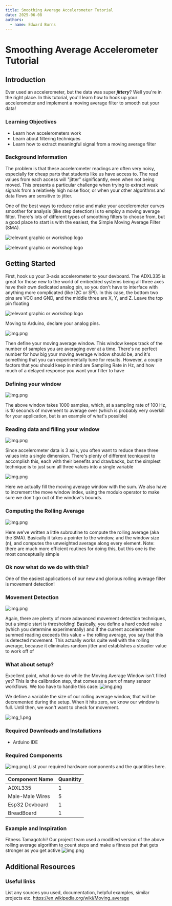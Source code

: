 ```yaml
---
title: Smoothing Average Accelerometer Tutorial
date: 2025-06-08
authors:
  - name: Edward Burns
---
```


# Smoothing Average Accelerometer Tutorial

## Introduction

Ever used an accelerometer, but the data was super **_jittery_**? Well you're in the right place.
In this tutorial, you'll learn how to hook up your accelerometer and implement a moving average filter to smooth out your data!
### Learning Objectives

- Learn how accelerometers work
- Learn about filtering techniques
- Learn how to extract meaningful signal from a moving average filter


### Background Information

The problem is that these accelerometer readings are often very noisy, especially for cheap parts that students like us have access to. The read values from each access will "jitter" significantly, even when not being moved. This presents a particular challenge when trying to extract weak signals from a relatively high noise floor, or when your other algorithms and data flows are sensitive to jitter. 

One of the best ways to reduce noise and make your accelerometer curves smoother for analysis (like step detection) is to employ a moving average filter. There's lots of different types of smoothing filters to choose from, but a good place to start is with the easiest, the Simple Moving Average Filter (SMA).

![relevant graphic or workshop logo](EdwardBurnsPhotos/sma.png)

![relevant graphic or workshop logo](EdwardBurnsPhotos/moving_average_fitler.svg)

## Getting Started

First, hook up your 3-axis accelerometer to your devboard. The ADXL335 is great for those new to the world of embedded systems being all three axes have their own dedicated analog pin, so you don't have to interface with anything more complicated (like I2C or SPI). In this case, the bottom two pins are VCC and GND, and the middle three are X, Y, and Z. Leave the top pin floating

![relevant graphic or workshop logo](EdwardBurnsPhotos/wired.jpg)

Moving to Arduino, declare your analog pins.

![img.png](EdwardBurnsPhotos/img.png)

Then define your moving average window. This window keeps track of the number of samples you are averaging over at a time. There's no perfect number for how big your moving average window should be, and it's something that you can experimentally tune for results. However, a couple factors that you should keep in mind are Sampling Rate in Hz, and how much of a delayed response you want your filter to have

### Defining your window
![img.png](EdwardBurnsPhotos/winow.png)

The above window takes 1000 samples, which, at a sampling rate of 100 Hz, is 10 seconds of movement to average over (which is probably very overkill for your application, but is an example of what's possible)

### Reading data and filling your window

![img.png](EdwardBurnsPhotos/readData.png)

Since accelerometer data is 3 axis, you often want to reduce these three values into a single dimension. There's plenty of different tecniquest to accomplish this, each with their benefits and drawbacks, but the simplest technique is to just sum all three values into a single variable

![img.png](EdwardBurnsPhotos/fill.png)

Here we actually fill the moving average window with the sum. We also have to increment the move window index, using the modulo operator to make sure we don't go out of the window's bounds.

### Computing the Rolling Average 
![img.png](EdwardBurnsPhotos/subroutine.png)

Here we've written a little subroutine to compute the rolling average (aka the SMA). Basically it takes a pointer to the window, and the window size (n), and computes the unweighted average along every element. Note: there are much more efficient routines for doing this, but this one is the most conceptually simple

### Ok now what do we do with this?
One of the easiest applications of our new and glorious rolling average filter is movement detection!

### Movement Detection
![img.png](EdwardBurnsPhotos/movement.png)

Again, there are plenty of more adavanced movement detection techniques, but a simple start is thresholding! Basically, you define a hard coded value (which you determine experimentally) and if the current accelerometer summed reading exceeds this value + the rolling average, you say that this is detected movement. This actually works quite well with the rolling average, because it eliminates random jitter and establishes a steadier value to work off of

### What about setup?
Excellent point, what do we do while the Moving Average Window isn't filled yet? This is the calibration step, that comes as a part of many sensor workflows. We too have to handle this case:
![img.png](EdwardBurnsPhotos/setup.png) 

We define a variable the size of our rolling average window, that will be decremented during the setup. When it hits zero, we know our window is full.
Until then, we won't want to check for movement.

![img_1.png](EdwardBurnsPhotos/check_setup)



### Required Downloads and Installations
- Arduino IDE

### Required Components

![img.png](EdwardBurnsPhotos/components.png)
List your required hardware components and the quantities here.

| Component Name  | Quanitity |
|-----------------|-----------|
| ADXL335         | 1         |
| Male-Male Wires | 5         |
| Esp32 Devboard  | 1         |
| BreadBoard      | 1         |



### Example and Inspiration

Fitness Tamagotchi! Our project team used a modified version of the above rolling average algorithm to count steps and make a fitness pet that gets stronger as you get active
![img.png](EdwardBurnsPhotos/fitness.png)

## Additional Resources

### Useful links

List any sources you used, documentation, helpful examples, similar projects etc.
https://en.wikipedia.org/wiki/Moving_average
